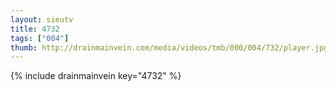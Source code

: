 ```yaml
--- 
layout: sieutv
title: 4732
tags: ["004"]
thumb: http://drainmainvein.com/media/videos/tmb/000/004/732/player.jpg
---
```

{% include drainmainvein key="4732" %} 
